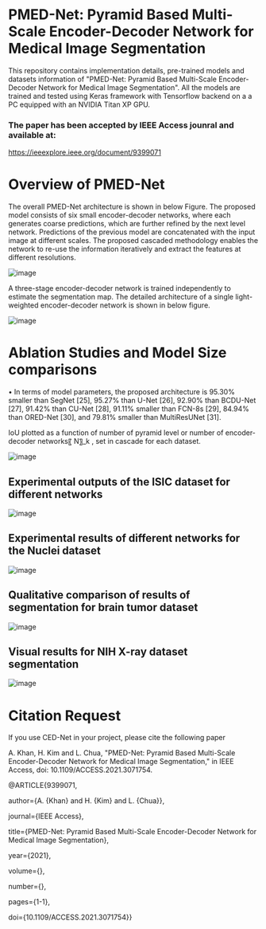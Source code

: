 # PMED-Net: Pyramid Based Multi-Scale Encoder-Decoder Network for Medical Image Segmentation
This repository contains implementation details, pre-trained models and datasets information  of "PMED-Net: Pyramid Based Multi-Scale Encoder-Decoder Network for Medical Image Segmentation".
All the models are trained and tested using Keras framework with Tensorflow backend on a a PC equipped with an NVIDIA Titan XP GPU.
 ### The paper has been accepted by IEEE Access jounral and available at:
 https://ieeexplore.ieee.org/document/9399071


# Overview of PMED-Net

The overall PMED-Net architecture is shown in below Figure. The proposed model consists of six small encoder-decoder networks, where each generates coarse predictions, which are further refined by the next level network.  Predictions of the previous model are concatenated with the input image at different scales. The proposed cascaded methodology enables the network to re-use the information iteratively and extract the features at different resolutions.

![image](https://user-images.githubusercontent.com/56618776/114500024-40092000-9c62-11eb-9927-7408917fa743.png)


A three-stage encoder-decoder network is trained independently to estimate the segmentation map. The detailed architecture of a single light-weighted encoder-decoder network is shown in below figure.

![image](https://user-images.githubusercontent.com/56618776/114500070-56af7700-9c62-11eb-8cb4-498b9f261c7b.png)

# Ablation Studies and Model Size comparisons

•	In terms of model parameters, the proposed architecture is 95.30% smaller than SegNet [25], 95.27% than U-Net [26], 92.90% than BCDU-Net [27], 91.42% than CU-Net [28], 91.11% smaller than FCN-8s [29], 84.94% than ORED-Net [30], and 79.81% smaller than MultiResUNet [31].

IoU plotted as a function of number of pyramid level or number of encoder-decoder networks〖 N〗_k  , set in cascade for each dataset.

![image](https://user-images.githubusercontent.com/56618776/114501769-99bf1980-9c65-11eb-9ffb-e11285771185.png)


 ## Experimental outputs of the ISIC dataset for different networks
![image](https://user-images.githubusercontent.com/56618776/114500466-04228a80-9c63-11eb-9924-64aa2dd7de04.png)

##  Experimental results of different networks for the Nuclei dataset
![image](https://user-images.githubusercontent.com/56618776/114500580-43e97200-9c63-11eb-989c-6d94ddb7e756.png)
 ## Qualitative comparison of results of segmentation for brain tumor dataset
 ![image](https://user-images.githubusercontent.com/56618776/114500654-6e3b2f80-9c63-11eb-855d-dbd5809a0d0e.png)
## Visual results for NIH X-ray dataset segmentation
![image](https://user-images.githubusercontent.com/56618776/114500709-93c83900-9c63-11eb-9a5d-84f5c5e2cca1.png)

# Citation Request
If you use CED-Net in your project, please cite the following paper

A. Khan, H. Kim and L. Chua, "PMED-Net: Pyramid Based Multi-Scale Encoder-Decoder Network for Medical Image Segmentation," in IEEE Access, doi: 10.1109/ACCESS.2021.3071754.

@ARTICLE{9399071,

  author={A. {Khan} and H. {Kim} and L. {Chua}},
  
  journal={IEEE Access}, 
  
  title={PMED-Net: Pyramid Based Multi-Scale Encoder-Decoder Network for Medical Image Segmentation}, 
  
  year={2021},
  
  volume={},
  
  number={},
  
  pages={1-1},
  
  doi={10.1109/ACCESS.2021.3071754}}
  
